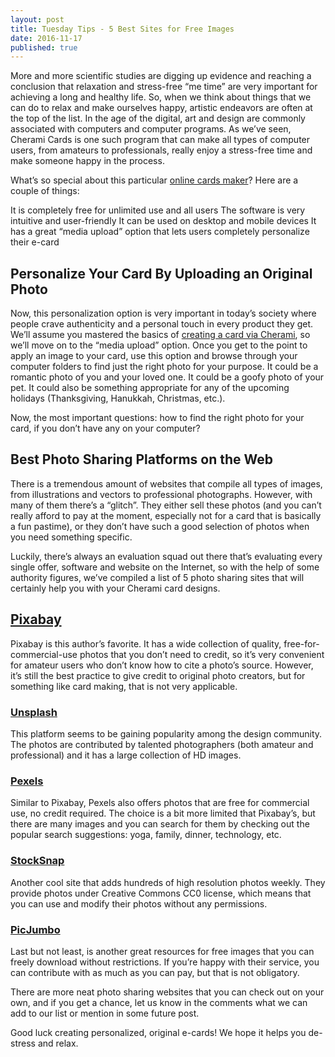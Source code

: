 ```yaml
---
layout: post
title: Tuesday Tips - 5 Best Sites for Free Images
date: 2016-11-17
published: true
---
```


More and more scientific studies are digging up evidence and reaching a conclusion that relaxation and stress-free “me time” are very important for achieving a long and healthy life. So, when we think about things that we can do to relax and make ourselves happy, artistic endeavors are often at the top of the list. In the age of the digital, art and design are commonly associated with computers and computer programs. As we’ve seen, Cherami Cards is one such program that can make all types of computer users, from amateurs to professionals, really enjoy a stress-free time and make someone happy in the process.

What’s so special about this particular [online cards maker](https://cherami.cards/)? Here are a couple of things:

It is completely free for unlimited use and all users
The software is very intuitive and user-friendly
It can be used on desktop and mobile devices
It has a great “media upload” option that lets users completely personalize their e-card

## Personalize Your Card By Uploading an Original Photo 


Now, this personalization option is very important in today’s society where people crave authenticity and a personal touch in every product they get. We’ll assume you mastered the basics of [creating a card via Cherami](http://blog.cherami.cards/blog/Step-By-Step-Guide-to-Using-Cherami-Love-Cards-Maker/), so we’ll move on to the “media upload” option.  Once you get to the point to apply an image to your card, use this option and browse through your computer folders to find just the right photo for your purpose. It could be a romantic photo of you and your loved one. It could be a goofy photo of your pet. It could also be something appropriate for any of the upcoming holidays (Thanksgiving, Hanukkah, Christmas, etc.). 


Now, the most important questions: how to find the right photo for your card, if you don’t have any on your computer? 


## Best Photo Sharing Platforms on the Web


There is a tremendous amount of websites that compile all types of images, from illustrations and vectors to professional photographs. However, with many of them there’s a “glitch”. They either sell these photos (and you can’t really afford to pay at the moment, especially not for a card that is basically a fun pastime), or they don’t have such a good selection of photos when you need something specific. 


Luckily, there’s always an evaluation squad out there that’s evaluating every single offer, software and website on the Internet, so with the help of some authority figures, we’ve compiled a list of 5 photo sharing sites that will certainly help you with your Cherami card designs. 


## [Pixabay](https://pixabay.com/)


Pixabay is this author’s favorite. It has a wide collection of quality, free-for-commercial-use photos that you don’t need to credit, so it’s very convenient for amateur users who don’t know how to cite a photo’s source. However, it’s still the best practice to give credit to original photo creators, but for something like card making, that is not very applicable. 


### [Unsplash](https://Unsplash.com/)


This platform seems to be gaining popularity among the design community. The photos are contributed by talented photographers (both amateur and professional) and it has a large collection of HD images. 


### [Pexels](https://Pexels.com/)

Similar to Pixabay, Pexels also offers photos that are free for commercial use, no credit required. The choice is a bit more limited that Pixabay’s, but there are many images and you can search for them by checking out the popular search suggestions: yoga, family, dinner, technology, etc. 


### [StockSnap](https://StockSnap.io/)

Another cool site that adds hundreds of high resolution photos weekly. They provide photos under Creative Commons CC0 license, which means that you can use and modify their photos without any permissions.


### [PicJumbo](https://PicJumbo.com/)


Last but not least, is another great resources for free images that you can freely download without restrictions. If you’re happy with their service, you can contribute with as much as you can pay, but that is not obligatory. 


There are more neat photo sharing websites that you can check out on your own, and if you get a chance, let us know in the comments what we can add to our list or mention in some future post.


Good luck creating personalized, original e-cards! We hope it helps you de-stress and relax. 
